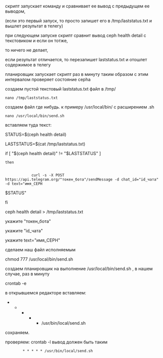 скрипт запускает команду  и сравнивает ее вывод с предыдущем ее выводом,


(если это первый запуск, то просто запишет его в /tmp/laststatus.txt и вышлет результат в телегу)


при следующем запуске скрипт сравнит вывод ceph health detail с текстовиком и если он тотже, 


то ничего не делает,


если результат отличается, то перезапишет laststatus.txt и отошлет содержимое в телегу﻿


планировщик запускает скрипт раз в минуту таким образом с этим интервалом проверяет состояние cepha

 

создаем пустой текстовый  laststatus.txt файл в /tmp/
 
   
    nano /tmp/laststatus.txt


 создаем файл где нибудь. к примеру /usr/local/bin/ с расширением .sh

    
    nano /usr/local/bin/send.sh


 вставляем туда текст: 


STATUS=$(ceph health detail)


LASTSTATUS=$(cat /tmp/laststatus.txt)


if [ "$(ceph health detail)" != "$LASTSTATUS" ]


	then


                curl -s -X POST https://api.telegram.org/"токен_бота"/sendMessage -d chat_id="id_чата" -d text="имя_CEPH 


$STATUS"


fi


ceph health detail > /tmp/laststatus.txt


 укажите "токен_бота"


 укажите  "id_чата"


 укажите  text="имя_CEPH"


 cделаем наш файл исполняемым
    
 chmod 777 /usr/local/bin/send.sh


 создаем планировщик на выполнение /usr/local/bin/send.sh , в нашем случае, раз в минуту

 crontab -e


 в открывшемся редакторе вставляем:


 * * * * * /usr/bin/local/send.sh


сохраняем.


проверяем:
    crontab -l
		вывод должен быть таким

   			* * * * * /usr/bin/local/send.sh

